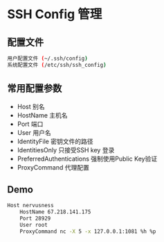 <!--
 * @title: Do not edit
 * @date: YYYY-MM-DD HH:mm:ss
 * @author: Young
--> 
# SSH Config 管理

## 配置文件


```bash
用户配置文件 (~/.ssh/config)
系统配置文件 (/etc/ssh/ssh_config)
```

## 常用配置参数

* Host 别名
* HostName 主机名
* Port 端口
* User 用户名
* IdentityFile 密钥文件的路径
* IdentitiesOnly 只接受SSH key 登录
* PreferredAuthentications 强制使用Public Key验证
* ProxyCommand 代理配置

## Demo
```bash
Host nervusness
    HostName 67.218.141.175
    Port 28929
    User root
    ProxyCommand nc -X 5 -x 127.0.0.1:1081 %h %p
```

